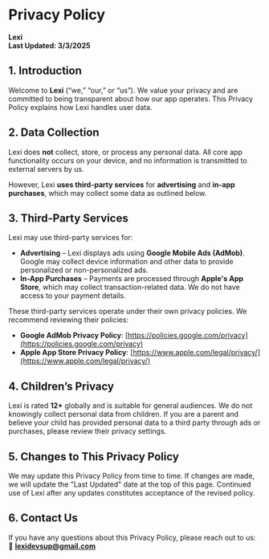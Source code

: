 # Privacy Policy
**Lexi**  
**Last Updated: 3/3/2025**  

## 1. Introduction  
Welcome to **Lexi** (“we,” “our,” or “us”). We value your privacy and are committed to being transparent about how our app operates. This Privacy Policy explains how Lexi handles user data.  

## 2. Data Collection  
Lexi does **not** collect, store, or process any personal data. All core app functionality occurs on your device, and no information is transmitted to external servers by us.  

However, Lexi **uses third-party services** for **advertising** and **in-app purchases**, which may collect some data as outlined below.  

## 3. Third-Party Services  
Lexi may use third-party services for:  
- **Advertising** – Lexi displays ads using **Google Mobile Ads (AdMob)**. Google may collect device information and other data to provide personalized or non-personalized ads.  
- **In-App Purchases** – Payments are processed through **Apple's App Store**, which may collect transaction-related data. We do not have access to your payment details.  

These third-party services operate under their own privacy policies. We recommend reviewing their policies:  
- **Google AdMob Privacy Policy**: [https://policies.google.com/privacy](https://policies.google.com/privacy)  
- **Apple App Store Privacy Policy**: [https://www.apple.com/legal/privacy/](https://www.apple.com/legal/privacy/)  

## 4. Children’s Privacy  
Lexi is rated **12+** globally and is suitable for general audiences. We do not knowingly collect personal data from children. If you are a parent and believe your child has provided personal data to a third party through ads or purchases, please review their privacy settings.  

## 5. Changes to This Privacy Policy  
We may update this Privacy Policy from time to time. If changes are made, we will update the "Last Updated" date at the top of this page. Continued use of Lexi after any updates constitutes acceptance of the revised policy.  

## 6. Contact Us  
If you have any questions about this Privacy Policy, please reach out to us:  
📧 **lexidevsup@gmail.com**  

